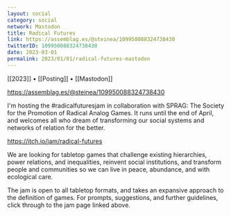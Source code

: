 ```yaml
---
layout: social
category: social
network: Mastodon
title: Radical Futures
link: https://assemblag.es/@steinea/109950088324738430
twitterID: 109950088324738430
date: 2023-03-01
permalink: 2023/01/01/radical-futures-mastodon
---
```


[[2023]] • [[Posting]] • [[Mastodon]]

https://assemblag.es/@steinea/109950088324738430

I'm hosting the #radicalfuturesjam in collaboration with SPRAG: The Society for the Promotion of Radical Analog Games. It runs until the end of April, and welcomes all who dream of transforming our social systems and networks of relation for the better.

<https://itch.io/jam/radical-futures>

We are looking for tabletop games that challenge existing hierarchies, power relations, and inequalities, reinvent social institutions, and transform people and communities so we can live in peace, abundance, and with ecological care.

The jam is open to all tabletop formats, and takes an expansive approach to the definition of games. For prompts, suggestions, and further guidelines, click through to the jam page linked above.
